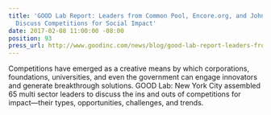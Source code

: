 ```yaml
---
title: 'GOOD Lab Report: Leaders from Common Pool, Encore.org, and Johnson & Johnson
  Discuss Competitions for Social Impact'
date: 2017-02-08 11:00:00 -08:00
position: 93
press_url: http://www.goodinc.com/news/blog/good-lab-report-leaders-from-common-pool-encoreorg-and-johnson--johnson-discuss-competitions-for-social-impact
---
```


Competitions have emerged as a creative means by which corporations, foundations, universities, and even the government can engage innovators and generate breakthrough solutions. GOOD Lab: New York City assembled 65 multi sector leaders to discuss the ins and outs of competitions for impact—their types, opportunities, challenges, and trends.
